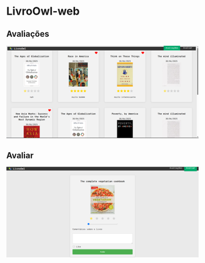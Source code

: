 # LivroOwl-web 
## Avaliações
![imagem de avaliacoes](avaliacoes.png)
## Avaliar
![imagem do avaliar](avaliar.png)